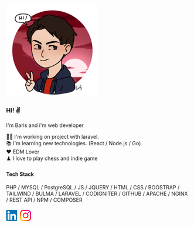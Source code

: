  
<img src="images/hi-avatar.png" width="250px">

### Hi! ✌️

I'm Baris and i'm web developer

👨‍💻 I'm working on project with laravel. <br/>
📚 I'm learning new technologies. (React / Node.js / Go) <br/>
❤️ EDM Lover <br/>
♟️ I love to play chess and indie game<br/>

#### Tech Stack
PHP / MYSQL / PostgreSQL / JS / JQUERY / HTML / CSS / BOOSTRAP / TAILWIND / BULMA / LARAVEL / CODIGNITER / GITHUB / APACHE / NGINX / REST API / NPM / COMPOSER

####
<a href="https://www.linkedin.com/in/barissskaya/" target="_blank"><img src="images/linkedin.svg" alt="Linkedin" width="30" style="margin-right:4px"></a>
<a href="https://www.instagram.com/barissskaya/" target="_blank"><img src="images/instagram.svg" alt="Instagram" width="30"></a>